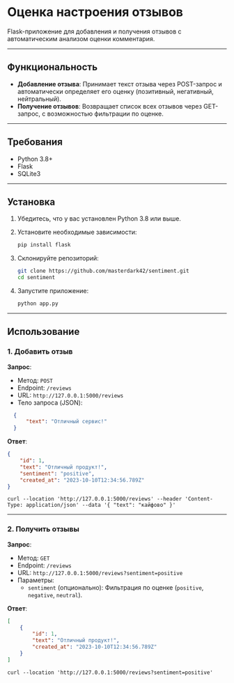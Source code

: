 # Оценка настроения отзывов

Flask-приложение для добавления и получения отзывов с автоматическим анализом оценки комментария.

---

## Функциональность

- **Добавление отзыва**: Принимает текст отзыва через POST-запрос и автоматически определяет его оценку (позитивный, негативный, нейтральный).
- **Получение отзывов**: Возвращает список всех отзывов через GET-запрос, с возможностью фильтрации по оценке.

---

## Требования

- Python 3.8+
- Flask
- SQLite3

---

## Установка

1. Убедитесь, что у вас установлен Python 3.8 или выше.
2. Установите необходимые зависимости:

   ```bash
   pip install flask
   ```

3. Склонируйте репозиторий:

   ```bash
   git clone https://github.com/masterdark42/sentiment.git
   cd sentiment
   ```

4. Запустите приложение:

   ```bash
   python app.py
   ```

---

## Использование

### 1. Добавить отзыв

**Запрос**:
- Метод: `POST`
- Endpoint: `/reviews`
- URL: `http://127.0.0.1:5000/reviews`
- Тело запроса (JSON):

```json
  {
      "text": "Отличный сервис!"
  }
```

**Ответ**:

  ```json
  {
      "id": 1,
      "text": "Отличный продукт!",
      "sentiment": "positive",
      "created_at": "2023-10-10T12:34:56.789Z"
  }
  ```
```curl --location 'http://127.0.0.1:5000/reviews' --header 'Content-Type: application/json' --data '{ "text": "кайфово" }'```

---

### 2. Получить отзывы

**Запрос**:
- Метод: `GET`
- Endpoint: `/reviews`
- URL: `http://127.0.0.1:5000/reviews?sentiment=positive`
- Параметры:
  - `sentiment` (опционально): Фильтрация по оценке (`positive`, `negative`, `neutral`).

**Ответ**:

  ```json
  [
      {
          "id": 1,
          "text": "Отличный продукт!",
          "created_at": "2023-10-10T12:34:56.789Z"
      }
  ]
  ```
```curl --location 'http://127.0.0.1:5000/reviews?sentiment=positive'```
